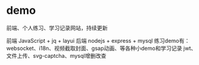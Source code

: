 
# demo
前端、个人练习、学习记录网站，持续更新

前端 JavaScript +  jq + layui 
后端 nodejs + express + mysql
练习demo有：websocket、i18n、视频截取封面、gsap动画、等各种小demo和学习记录
jwt、文件上传、svg-captcha、mysql增删改查
